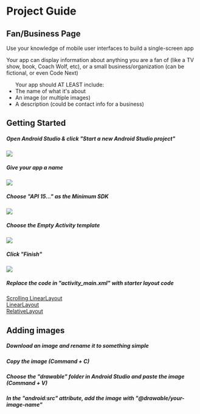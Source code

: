 # Project Guide
## Fan/Business Page

<p>Use your knowledge of mobile user interfaces to build a single-screen app</p>
<p>Your app can display information about anything you are a fan of (like a TV show, book, Coach Wolf, etc), or a small business/organization (can be fictional, or even Code Next)</p>

<ul> Your app should AT LEAST include: 
  <li>The name of what it's about</li>
  <li>An image (or multiple images)</li>
  <li>A description (could be contact info for a business)</li>
</ul>

## Getting Started 

##### Open Android Studio & click "Start a new Android Studio project"

![]("guide-images/open.png")

##### Give your app a name

![]("guide-images/configure.png")

##### Choose "API 15..." as the Minimum SDK

![]("guide-images/target-device.png")

##### Choose the Empty Activity template

![]("guide-images/empty.png")

##### Click "Finish"

![]("guide-images/finish.png")

##### Replace the code in "activity_main.xml" with starter layout code

[Scrolling LinearLayout]("../starter-layouts/scrollview-starter.xml")<br>
[LinearLayout]("../starter-layouts/scrollview-starter.xml")<br>
[RelativeLayout]("../starter-layouts/relative-starter.xml")<br>

## Adding images

##### Download an image and rename it to something simple

##### Copy the image (Command + C)

##### Choose the "drawable" folder in Android Studio and paste the image (Command + V)

##### In the "android:src" attribute, add the image with "@drawable/your-image-name"


